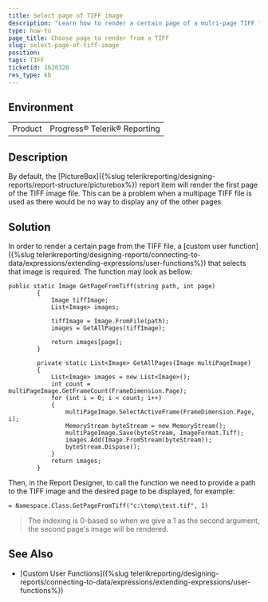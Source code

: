 ```yaml
---
title: Select page of TIFF image
description: "Learn how to render a certain page of a mulri-page TIFF file using a custom user function in Telerik Reporting."
type: how-to
page_title: Choose page to render from a TIFF
slug: select-page-of-tiff-image
position: 
tags: TIFF
ticketid: 1620320
res_type: kb
---
```


## Environment
<table>
	<tbody>
		<tr>
			<td>Product</td>
			<td>Progress® Telerik® Reporting</td>
		</tr>
	</tbody>
</table>


## Description

By default, the [PictureBox]({%slug telerikreporting/designing-reports/report-structure/picturebox%}) report item will render the first page of the TIFF image file. This can be a problem when a multipage TIFF file is used as there would be no way to display any of the other pages.

## Solution

In order to render a certain page from the TIFF file, a [custom user function]({%slug telerikreporting/designing-reports/connecting-to-data/expressions/extending-expressions/user-functions%}) that selects that image is required. The function may look as bellow:

````CSharp
public static Image GetPageFromTiff(string path, int page)
		{
			Image tiffImage;
			List<Image> images;

			tiffImage = Image.FromFile(path);
			images = GetAllPages(tiffImage);

			return images[page];
		}

		private static List<Image> GetAllPages(Image multiPageImage)
		{
			List<Image> images = new List<Image>();
			int count = multiPageImage.GetFrameCount(FrameDimension.Page);
			for (int i = 0; i < count; i++)
			{
				multiPageImage.SelectActiveFrame(FrameDimension.Page, i);
				MemoryStream byteStream = new MemoryStream();
				multiPageImage.Save(byteStream, ImageFormat.Tiff);
				images.Add(Image.FromStream(byteStream));
				byteStream.Dispose();
			}
			return images;
		}
````

Then, in the Report Designer, to call the function we need to provide a path to the TIFF image and the desired page to be displayed, for example:

`= Namespace.Class.GetPageFromTiff("c:\temp\test.tif", 1)`

> The indexing is 0-based so when we give a 1 as the second argument, the second page's image will be rendered.

## See Also

* [Custom User Functions]({%slug telerikreporting/designing-reports/connecting-to-data/expressions/extending-expressions/user-functions%})

